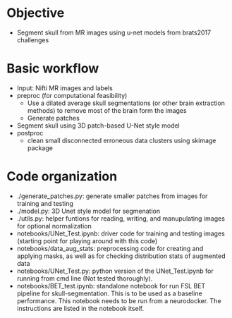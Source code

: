 # Objective
- Segment skull from MR images using u-net models from brats2017 challenges

# Basic workflow
- Input: Nifti MR images and labels
- preproc (for computational feasibility) 
  - Use a dilated average skull segmentations (or other brain extraction methods) to remove most of the brain form the images
  - Generate patches 
- Segment skull using 3D patch-based U-Net style model 
- postproc
  - clean small disconnected erroneous data clusters using skimage package 

# Code organization 
- ./generate_patches.py: generate smaller patches from images for training and testing
- ./model.py: 3D Unet style model for segmenation 
- ./utils.py: helper funtions for reading, writing, and manupulating images for optional normalization 
- notebooks/UNet_Test.ipynb: driver code for training and testing images (starting point for playing around with this code) 
- notebooks/data_aug_stats: preprocessing code for creating and applying masks, as well as for checking distribution stats of augmented data
- notebooks/UNet_Test.py: python version of the UNet_Test.ipynb for running from cmd line (Not tested thoroughly). 
- notebooks/BET_test.ipynb: standalone notebook for run FSL BET pipeline for skull-segmentation. This is to be used as a baseline performance. This notebook needs to be run from a neurodocker. The instructions are listed in the notebook itself. 
